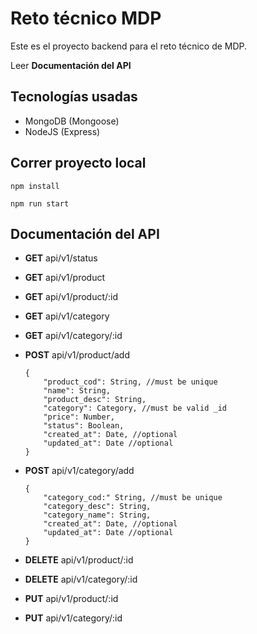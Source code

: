 # Reto técnico MDP

Este es el proyecto backend para el reto técnico de MDP.

Leer **Documentación del API**

## Tecnologías usadas

- MongoDB (Mongoose)
- NodeJS (Express)

## Correr proyecto local

```shell
npm install

npm run start
```

## Documentación del API
- **GET** api/v1/status

- **GET** api/v1/product

- **GET** api/v1/product/:id

- **GET** api/v1/category

- **GET** api/v1/category/:id

- **POST** api/v1/product/add
    ```json5
    {
        "product_cod": String, //must be unique
        "name": String,
        "product_desc": String,
        "category": Category, //must be valid _id
        "price": Number,
        "status": Boolean,
        "created_at": Date, //optional
        "updated_at": Date //optional
    }
    ```
- **POST** api/v1/category/add
    ```json5
    {
        "category_cod:" String, //must be unique
        "category_desc": String,
        "category_name": String,
        "created_at": Date, //optional
        "updated_at": Date //optional
    }
    ```    
- **DELETE** api/v1/product/:id

- **DELETE** api/v1/category/:id

- **PUT** api/v1/product/:id

- **PUT** api/v1/category/:id